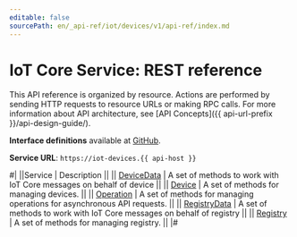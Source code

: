 ```yaml
---
editable: false
sourcePath: en/_api-ref/iot/devices/v1/api-ref/index.md
---
```


# IoT Core Service: REST reference

This API reference is organized by resource. Actions are performed by sending HTTP requests to resource URLs or making RPC calls. For more information about API architecture, see [API Concepts]({{ api-url-prefix }}/api-design-guide/).

**Interface definitions** available at [GitHub](https://github.com/yandex-cloud/cloudapi/tree/master/yandex/cloud/iot/devices/v1).

**Service URL**: `https://iot-devices.{{ api-host }}`

#|
||Service | Description ||
|| [DeviceData](DeviceData/index.md) | A set of methods to work with IoT Core messages on behalf of device ||
|| [Device](Device/index.md) | A set of methods for managing devices. ||
|| [Operation](Operation/index.md) | A set of methods for managing operations for asynchronous API requests. ||
|| [RegistryData](RegistryData/index.md) | A set of methods to work with IoT Core messages on behalf of registry ||
|| [Registry](Registry/index.md) | A set of methods for managing registry. ||
|#